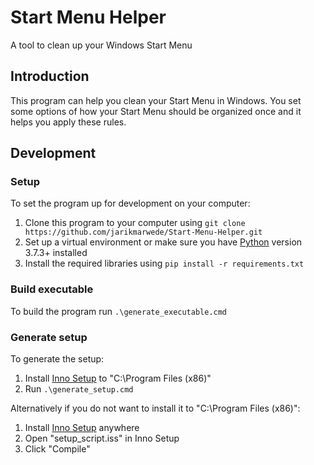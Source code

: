 # Start Menu Helper
A tool to clean up your Windows Start Menu

## Introduction
This program can help you clean your Start Menu in Windows. You set some options of how your Start Menu should be organized once and it helps you apply these rules.

## Development
### Setup
To set the program up for development on your computer:
1. Clone this program to your computer using `git clone https://github.com/jarikmarwede/Start-Menu-Helper.git`
2. Set up a virtual environment or make sure you have [Python](https://www.python.org/downloads/windows/) version 3.7.3+ installed
3. Install the required libraries using `pip install -r requirements.txt`

### Build executable
To build the program run `.\generate_executable.cmd`

### Generate setup
To generate the setup:
1. Install [Inno Setup](http://www.jrsoftware.org/isdl.php) to "C:\Program Files (x86)"
2. Run `.\generate_setup.cmd`

Alternatively if you do not want to install it to "C:\Program Files (x86)":
1. Install [Inno Setup](http://www.jrsoftware.org/isdl.php) anywhere
2. Open "setup_script.iss" in Inno Setup
3. Click "Compile"
